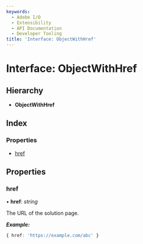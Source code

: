 ```yaml
---
keywords:
  - Adobe I/O
  - Extensibility
  - API Documentation
  - Developer Tooling
title: 'Interface: ObjectWithHref'
---
```


# Interface: ObjectWithHref

## Hierarchy

* **ObjectWithHref**

## Index

### Properties

* [href](page.objectwithhref.md#href)

## Properties

###  href

• **href**: *string*

The URL of the solution page.

***Example:***

```typescript
{ href: 'https://example.com/abc' }
```
